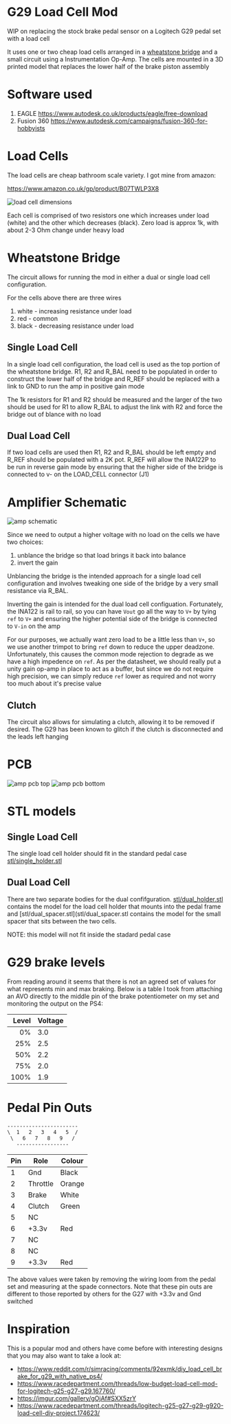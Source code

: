 # G29 Load Cell Mod

WIP on replacing the stock brake pedal sensor on a Logitech G29 pedal set with a load cell

It uses one or two cheap load cells arranged in a [wheatstone bridge](https://en.wikipedia.org/wiki/Wheatstone_bridge)
and a small circuit using a Instrumentation Op-Amp.  The cells are mounted in a 3D printed
model that replaces the lower half of the brake piston assembly

# Software used

1. EAGLE https://www.autodesk.co.uk/products/eagle/free-download
2. Fusion 360 https://www.autodesk.com/campaigns/fusion-360-for-hobbyists

# Load Cells

The load cells are cheap bathroom scale variety.  I got mine from amazon:

https://www.amazon.co.uk/gp/product/B07TWLP3X8

![load cell dimensions](img/loadcell.png)

Each cell is comprised of two resistors one which increases under load (white) and the 
other which decreases (black).  Zero load is approx 1k, with about 2-3 Ohm change under heavy load

# Wheatstone Bridge

The circuit allows for running the mod in either a dual or single load cell
configuration. 

For the cells above there are three wires

1. white - increasing resistance under load
2. red - common
3. black - decreasing resistance under load

## Single Load Cell

In a single load cell configuration, the load cell is used as the top portion of the wheatstone
bridge.  R1, R2 and R_BAL need to be populated in order to construct the lower half of the bridge 
and R_REF should be replaced with a link to GND to run the amp in positive gain mode

The 1k resistors for R1 and R2 should be measured and the larger of the two should
be used for R1 to allow R_BAL to adjust the link with R2 and force the bridge out of 
blance with no load

## Dual Load Cell

If two load cells are used then R1, R2 and R_BAL should be left empty and R_REF
should be populated with a 2K pot.  R_REF will allow the INA122P to be run in
reverse gain mode by ensuring that the higher side of the bridge is connected to
v- on the LOAD_CELL connector (J1)

# Amplifier Schematic

![amp schematic](img/amp_schematic.png)

Since we need to output a higher voltage with no load on the cells 
we have two choices:

1. unblance the bridge so that load brings it back into balance
2. invert the gain

Unblancing the bridge is the intended approach for a single load cell configuration
and involves tweaking one side of the bridge by a very small
resistance via R_BAL.

Inverting the gain is intended for the dual load cell configuation.  Fortunately, the INA122 is
rail to rail, so you can have `Vout` go all the way to `V+` by tying `ref` to `V+`
and ensuring the higher potential side of the bridge is connected to `V-in` on the amp

For our purposes, we actually want zero load to be a little less than `V+`, so we 
use another trimpot to bring `ref` down to reduce the upper deadzone. Unfortunately,
this causes the common mode rejection to degrade as we have a high 
impedence on `ref`.  As per the datasheet, we should really put a unity gain op-amp
in place to act as a buffer, but since we do not require high precision, we can 
simply reduce `ref` lower as required and not worry too much about it's precise value

## Clutch

The circuit also allows for simulating a clutch, allowing it to be removed if desired.
The G29 has been known to glitch if the clutch is disconnected and the leads left hanging

# PCB

![amp pcb top](img/amp_pcb_top.png)
![amp pcb bottom](img/amp_pcb_bottom.png)

# STL models

## Single Load Cell

The single load cell holder should fit in the standard pedal case
[stl/single_holder.stl](stl/single_holder.stl) 

## Dual Load Cell

There are two separate bodies for the dual confifguration.  [stl/dual_holder.stl](stl/dual_holder.stl) contains
the model for the load cell holder that mounts into the pedal frame and [stl/dual_spacer.stl](stl/dual_spacer.stl
contains the model for the small spacer that sits between the two cells.

NOTE: this model will not fit inside the stadard pedal case

# G29 brake levels

From reading around it seems that there is not an agreed set of values for what represents
min and max braking.  Below is a table I took from attaching an AVO directly to the middle pin 
of the brake potentiometer on my set and monitoring the output on the PS4:

| Level | Voltage |
|------:|---------|
| 0%    | 3.0     |
| 25%   | 2.5     |
| 50%   | 2.2     |
| 75%   | 2.0     |
| 100%  | 1.9     |

# Pedal Pin Outs

    -----------------------
    \  1   2   3   4   5  /
     \   6   7   8   9   /
       -----------------

| Pin | Role      | Colour
| --- | --------- | ------
| 1   | Gnd       | Black
| 2   | Throttle  | Orange
| 3   | Brake     | White
| 4   | Clutch    | Green
| 5   | NC        |
| 6   | +3.3v     | Red
| 7   | NC        |
| 8   | NC        |
| 9   | +3.3v     | Red

The above values were taken by removing the wiring loom from the pedal set
and measuring at the spade connectors.
Note that these pin outs are different to those reported by others for the G27
with +3.3v and Gnd switched

# Inspiration

This is a popular mod and others have come before with interesting designs that you may also
want to take a look at:

- https://www.reddit.com/r/simracing/comments/92exmk/diy_load_cell_brake_for_g29_with_native_ps4/
- https://www.racedepartment.com/threads/low-budget-load-cell-mod-for-logitech-g25-g27-g29.167760/
- https://imgur.com/gallery/gOjAf#SXX5zrY
- https://www.racedepartment.com/threads/logitech-g25-g27-g29-g920-load-cell-diy-project.174623/
